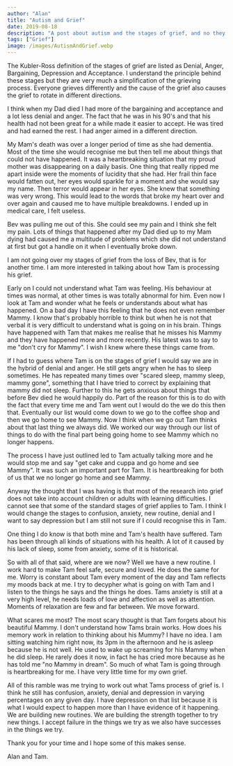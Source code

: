 ```yaml
---
author: "Alan"
title: "Autism and Grief"
date: 2019-08-18
description: "A post about autism and the stages of grief, and no they dont work."
tags: ["Grief"]
image: /images/AutismAndGrief.webp
---
```

The Kubler-Ross definition of the stages of grief are listed as Denial, Anger, Bargaining, Depression and Acceptance. I understand the principle behind these stages but they are very much a simplification of the grieving process. Everyone grieves differently and the cause of the grief also causes the grief to rotate in different directions.
<!--more-->
I think when my Dad died I had more of the bargaining and acceptance and a lot less denial and anger. The fact that he was in his 90's and that his health had not been great for a while made it easier to accept. He was tired and had earned the rest. I had anger aimed in a different direction.

My Mam's death was over a longer period of time as she had dementia. Most of the time she would recognise me but then tell me about things that could not have happened. It was a heartbreaking situation that my proud mother was disappearing on a daily basis. One thing that really ripped me apart inside were the moments of lucidity that she had. Her frail thin face would fatten out, her eyes would sparkle for a moment and she would say my name. Then terror would appear in her eyes. She knew that something was very wrong. This would lead to the words that broke my heart over and over again and caused me to have multiple breakdowns. I ended up in medical care, I felt useless.

Bev was pulling me out of this. She could see my pain and I think she felt my pain. Lots of things that happened after my Dad died up to my Mam dying had caused me a multitude of problems which she did not understand at first but got a handle on it when I eventually broke down.

I am not going over my stages of grief from the loss of Bev, that is for another time. I am more interested in talking about how Tam is processing his grief.

Early on I could not understand what Tam was feeling. His behaviour at times was normal, at other times is was totally abnormal for him. Even now I look at Tam and wonder what he feels or understands about what has happened. On a bad day I have this feeling that he does not even remember Mammy. I know that's probably horrible to think but when he is not that verbal it is very difficult to understand what is going on in his brain. Things have happened with Tam that makes me realise that he misses his Mammy and they have happened more and more recently. His latest was to say to me "don't cry for Mammy". I wish I knew where these things came from.

If I had to guess where Tam is on the stages of grief I would say we are in the hybrid of denial and anger. He still gets angry when he has to sleep sometimes. He has repeated many times over "scared sleep, mammy sleep, mammy gone", something that I have tried to correct by explaining that mammy did not sleep. Further to this he gets anxious about things that before Bev died he would happily do. Part of the reason for this is to do with the fact that every time me and Tam went out I would do the we do this then that. Eventually our list would come down to we go to the coffee shop and then we go home to see Mammy. Now I think when we go out Tam thinks about that last thing we always did. We worked our way through our list of things to do with the final part being going home to see Mammy which no longer happens.

The process I have just outlined led to Tam actually talking more and he would stop me and say "get cake and cuppa and go home and see Mammy". It was such an important part for Tam. It is heartbreaking for both of us that we no longer go home and see Mammy.

Anyway the thought that I was having is that most of the research into grief does not take into account children or adults with learning difficulties. I cannot see that some of the standard stages of grief applies to Tam. I think I would change the stages to confusion, anxiety, new routine, denial and I want to say depression but I am still not sure if I could recognise this in Tam.

One thing I do know is that both mine and Tam's health have suffered. Tam has been through all kinds of situations with his health. A lot of it caused by his lack of sleep, some from anxiety, some of it is historical.

So with all of that said, where are we now? Well we have a new routine. I work hard to make Tam feel safe, secure and loved. He does the same for me. Worry is constant about Tam every moment of the day and Tam reflects my moods back at me. I try to decypher what is going on with Tam and I listen to the things he says and the things he does. Tams anxiety is still at a very high level, he needs loads of love and affection as well as attention. Moments of relaxation are few and far between. We move forward.

What scares me most? The most scary thought is that Tam forgets about his beautiful Mammy. I don't understand how Tams brain works. How does his memory work in relation to thinking about his Mummy? I have no idea. I am sitting watching him right now, its 3pm in the afternoon and he is asleep because he is not well. He used to wake up screaming for his Mammy when he did sleep. He rarely does it now, in fact he has cried more because as he has told me "no Mammy in dream". So much of what Tam is going through is heartbreaking for me. I have very little time for my own grief.

All of this ramble was me trying to work out what Tams process of grief is. I think he still has confusion, anxiety, denial and depression in varying percentages on any given day. I have depression on that list because it is what I would expect to happen more than I have evidence of it happening. We are building new routines. We are building the strength together to try new things. I accept failure in the things we try as we also have successes in the things we try.

Thank you for your time and I hope some of this makes sense.

Alan and Tam.